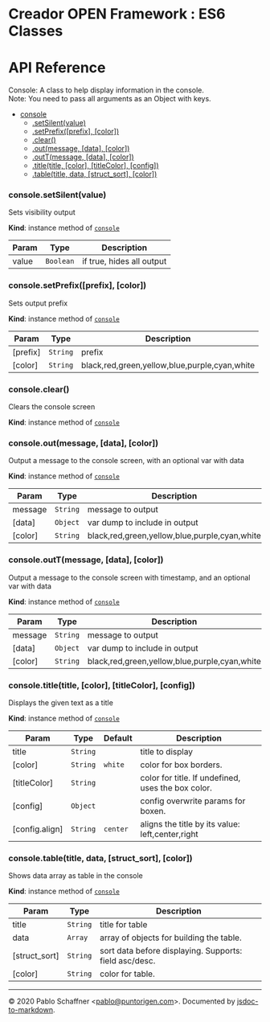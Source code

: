 # Creador OPEN Framework : ES6 Classes

# API Reference
Console: A class to help display information in the console.<br/>Note: You need to pass all arguments as an Object with keys.


* [console](#module_console)
    * [.setSilent(value)](#module_console+setSilent)
    * [.setPrefix([prefix], [color])](#module_console+setPrefix)
    * [.clear()](#module_console+clear)
    * [.out(message, [data], [color])](#module_console+out)
    * [.outT(message, [data], [color])](#module_console+outT)
    * [.title(title, [color], [titleColor], [config])](#module_console+title)
    * [.table(title, data, [struct_sort], [color])](#module_console+table)

<a name="module_console+setSilent"></a>

### console.setSilent(value)
Sets visibility output

**Kind**: instance method of [<code>console</code>](#module_console)  

| Param | Type | Description |
| --- | --- | --- |
| value | <code>Boolean</code> | if true, hides all output |

<a name="module_console+setPrefix"></a>

### console.setPrefix([prefix], [color])
Sets output prefix

**Kind**: instance method of [<code>console</code>](#module_console)  

| Param | Type | Description |
| --- | --- | --- |
| [prefix] | <code>String</code> | prefix |
| [color] | <code>String</code> | black,red,green,yellow,blue,purple,cyan,white |

<a name="module_console+clear"></a>

### console.clear()
Clears the console screen

**Kind**: instance method of [<code>console</code>](#module_console)  
<a name="module_console+out"></a>

### console.out(message, [data], [color])
Output a message to the console screen, with an optional var with data

**Kind**: instance method of [<code>console</code>](#module_console)  

| Param | Type | Description |
| --- | --- | --- |
| message | <code>String</code> | message to output |
| [data] | <code>Object</code> | var dump to include in output |
| [color] | <code>String</code> | black,red,green,yellow,blue,purple,cyan,white |

<a name="module_console+outT"></a>

### console.outT(message, [data], [color])
Output a message to the console screen with timestamp, and an optional var with data

**Kind**: instance method of [<code>console</code>](#module_console)  

| Param | Type | Description |
| --- | --- | --- |
| message | <code>String</code> | message to output |
| [data] | <code>Object</code> | var dump to include in output |
| [color] | <code>String</code> | black,red,green,yellow,blue,purple,cyan,white |

<a name="module_console+title"></a>

### console.title(title, [color], [titleColor], [config])
Displays the given text as a title

**Kind**: instance method of [<code>console</code>](#module_console)  

| Param | Type | Default | Description |
| --- | --- | --- | --- |
| title | <code>String</code> |  | title to display |
| [color] | <code>String</code> | <code>white</code> | color for box borders. |
| [titleColor] | <code>String</code> |  | color for title. If undefined, uses the box color. |
| [config] | <code>Object</code> |  | config overwrite params for boxen. |
| [config.align] | <code>String</code> | <code>center</code> | aligns the title by its value: left,center,right |

<a name="module_console+table"></a>

### console.table(title, data, [struct_sort], [color])
Shows data array as table in the console

**Kind**: instance method of [<code>console</code>](#module_console)  

| Param | Type | Description |
| --- | --- | --- |
| title | <code>String</code> | title for table |
| data | <code>Array</code> | array of objects for building the table. |
| [struct_sort] | <code>String</code> | sort data before displaying. Supports: field asc/desc. |
| [color] | <code>String</code> | color for table. |


* * *

&copy; 2020 Pablo Schaffner &lt;pablo@puntorigen.com&gt;.
Documented by [jsdoc-to-markdown](https://github.com/jsdoc2md/jsdoc-to-markdown).
